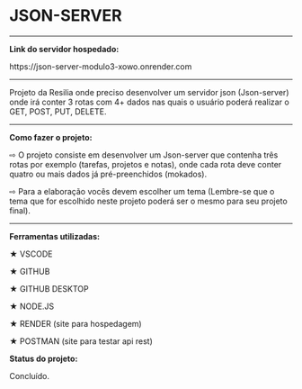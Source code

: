 <h1> JSON-SERVER</h1>
<hr>
  <p><b>Link do servidor hospedado:</b><p>
  <p> https://json-server-modulo3-xowo.onrender.com </p>
<hr>
  <p>Projeto da Resilia onde preciso desenvolver um servidor json (Json-server) onde irá conter 3 rotas com 4+ dados nas quais o usuário poderá realizar o GET, POST, PUT, DELETE.</p>

<hr> 

<p> <b> Como fazer o projeto:</b> </p>
<p>  ⇨ O projeto consiste em desenvolver um Json-server que contenha três rotas por exemplo (tarefas, projetos e notas), onde cada rota deve conter quatro ou mais dados já pré-preenchidos (mokados).</p>

<p>  ⇨ Para a elaboração vocês devem escolher um tema (Lembre-se que o tema que for escolhido neste projeto poderá ser o mesmo para seu projeto final). </p>

<hr>

<p> <b> Ferramentas utilizadas:</b> </p>

<p>   ★ VSCODE </p>
<p>   ★ GITHUB </p>
<p>   ★ GITHUB DESKTOP</p>
<p>   ★ NODE.JS </p>
<p>   ★ RENDER (site para hospedagem) </p>
<p>   ★ POSTMAN (site para testar api rest) </p>

  

<p> <b> Status do projeto: </b> </p>

<p> Concluído. </p>
